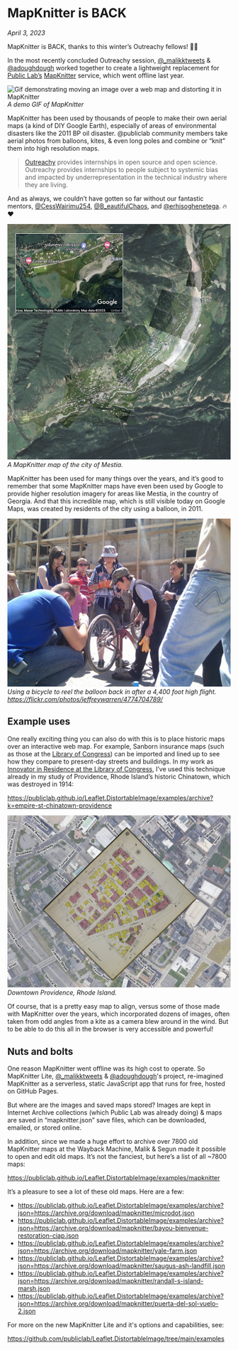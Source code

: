 # MapKnitter is BACK 
_April 3, 2023_

MapKnitter is BACK, thanks to this winter’s Outreachy fellows! 👏🔥

In the most recently concluded Outreachy session, [@_malikktweets](https://twitter.com/_malikktweets) & [@adoughdough](https://twitter.com/adoughdough) worked together to create a lightweight replacement for [Public Lab’s](https://publiclab.org) [MapKnitter](https://mapknitter.org) service, which went offline last year. 

![Gif demonstrating moving an image over a web map and distorting it in MapKnitter](mk-demo.gif)
_A demo GIF of MapKnitter_

MapKnitter has been used by thousands of people to make their own aerial maps (a kind of DIY Google Earth), especially of areas of environmental disasters like the 2011 BP oil disaster. @publiclab community members take aerial photos from balloons, kites, & even long poles and combine or “knit” them into high resolution maps. 

> [Outreachy](https://outreachy.org) provides internships in open source and open science. Outreachy provides internships to people subject to systemic bias and impacted by underrepresentation in the technical industry where they are living.

And as always, we couldn’t have gotten so far without our fantastic mentors, [@CessWairimu254](https://twitter.com/CessWairimu254), [@B_eautifulChaos](https://twitter.com/B_eautifulChaos), and [@erhisoghenetega](https://twitter.com/erhisoghenetega). 🔥♥️

![Dozens of aerial photos overlaid on a web map of a river valley, with green trees and fields.](mestia.png)
_A MapKnitter map of the city of Mestia._

MapKnitter has been used for many things over the years, and it’s good to remember that some MapKnitter maps have even been used by Google to provide higher resolution imagery for areas like Mestia, in the country of Georgia. And that this incredible map, which is still visible today on Google Maps, was created by residents of the city using a balloon, in 2011. 

![A group of people (mostly kids) winding the pedals of an upside down bike, held against a reel of string.](mestia-bike.jpg)
_Using a bicycle to reel the balloon back in after a 4,400 foot high flight. https://flickr.com/photos/jeffreywarren/4774704789/_ 

## Example uses

One really exciting thing you can also do with this is to place historic maps over an interactive web map. For example, Sanborn insurance maps (such as those at the [Library of Congress](https://www.loc.gov/collections/sanborn-maps/about-this-collection/)) can be imported and lined up to see how they compare to present-day streets and buildings. In my work as [Innovator in Residence at the Library of Congress](https://blogs.loc.gov/thesignal/2023/01/introducing-seeing-lost-enclaves-with-innovator-in-residence-jeffrey-yoo-warren/), I’ve used this technique already in my study of Providence, Rhode Island’s historic Chinatown, which was destroyed in 1914:

https://publiclab.github.io/Leaflet.DistortableImage/examples/archive?k=empire-st-chinatown-providence 

![A historic insurance map, yellowing, overlaid on a satellite map of Provdience, RI.](sanborn.png)
_Downtown Providence, Rhode Island._

Of course, that is a pretty easy map to align, versus some of those made with MapKnitter over the years, which incorporated dozens of images, often taken from odd angles from a kite as a camera blew around in the wind. But to be able to do this all in the browser is very accessible and powerful!

## Nuts and bolts

One reason MapKnitter went offline was its high cost to operate. So MapKnitter Lite, [@_malikktweets](https://twitter.com/_malikktweets) & [@adoughdough](https://twitter.com/adoughdough)'s project, re-imagined MapKnitter as a serverless, static JavaScript app that runs for free, hosted on GitHub Pages. 

But where are the images and saved maps stored? Images are kept in Internet Archive collections (which Public Lab was already doing) & maps are saved in “mapknitter.json” save files, which can be downloaded, emailed, or stored online.

In addition, since we made a huge effort to archive over 7800 old MapKnitter maps at the Wayback Machine, Malik & Segun made it possible to open and edit old maps. It’s not the fanciest, but here’s a list of all ~7800 maps:

https://publiclab.github.io/Leaflet.DistortableImage/examples/mapknitter

It’s a pleasure to see a lot of these old maps. Here are a few:

- https://publiclab.github.io/Leaflet.DistortableImage/examples/archive?json=https://archive.org/download/mapknitter/microdot.json 
- https://publiclab.github.io/Leaflet.DistortableImage/examples/archive?json=https://archive.org/download/mapknitter/bayou-bienvenue-restoration-ciap.json 
- https://publiclab.github.io/Leaflet.DistortableImage/examples/archive?json=https://archive.org/download/mapknitter/yale-farm.json 
- https://publiclab.github.io/Leaflet.DistortableImage/examples/archive?json=https://archive.org/download/mapknitter/saugus-ash-landfill.json 
- https://publiclab.github.io/Leaflet.DistortableImage/examples/archive?json=https://archive.org/download/mapknitter/randall-s-island-marsh.json 
- https://publiclab.github.io/Leaflet.DistortableImage/examples/archive?json=https://archive.org/download/mapknitter/puerta-del-sol-vuelo-2.json 

For more on the new MapKnitter Lite and it's options and capabilities, see:

https://github.com/publiclab/Leaflet.DistortableImage/tree/main/examples
